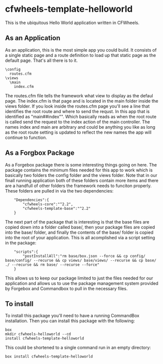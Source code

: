 # cfwheels-template-helloworld

This is the ubiquitous Hello World application written in CFWheels. 

## As an Application

As an application, this is the most simple app you could build. It consists of a single static page and a route definition to load up that static page as the default page. That's all there is to it.

```
\config
  routes.cfm
\views
  \main
    index.cfm
```

The routes.cfm file tells the framework what view to display as the defaul page. The index.cfm is that page and is located in the main folder inside the views folder. If you look inside the routes.cfm page you'll see a line that identifies the root route and where to send the requst. In this app that is identified as "main##index"". Which basically reads as when the root route is called send the request to the index action of the main controller. The names index and main are arbitrary and could be anything you like as long as the root route setting is updated to reflect the new names the app will continue to function.

## As a Forgbox Package

As a Forgebox package there is some interesting things going on here. The package contains the minimum files needed for this app to work which is basically two folders the config folder and the views folder. Note that in our finall running application both of these folders contain more items and there are a handfull of other folders the framework needs to funciton properly. These folders are pulled in via the two dependencies:

```
    "Dependencies":{
        "cfwheels-core":"^2.2",
        "cfwheels-template-base":"^2.2"
    }
```

The next part of the package that is interesting is that the base files are copied down into a folder called base/, then your package files are copied into the base/ folder, and finally the contents of the base/ folder is copied into the root of your application. This is all acomplished via a script setting in the package:

```
    "scripts":{
        "postInstallAll":"rm base/box.json --force && cp config/ base/config/ --recurse && cp views/ base/views/ --recurse && cp base/ ./ --recurse && rm base/ --recurse --force"
    }
```

This allows us to keep our package limited to just the files needed for our application and allows us to use the package management system provided by Forgebox and Commandbox to pull in the necessary files.

## To install

To install this package you'll need to have a running CommandBox installation. Then you can install this package with the following:

```
box
mkdir cfwheels-helloworld --cd
install cfwheels-template-helloworld
```

This could be shortened to a single command run in an empty directory:

```
box install cfwheels-template-helloworld
```
